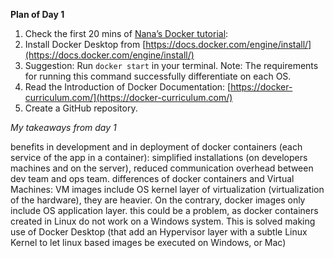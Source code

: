 **Plan of Day 1**

1. Check the first 20 mins of [Nana’s Docker tutorial](https://www.youtube.com/watch?v=pg19Z8LL06w):
2. Install Docker Desktop from [https://docs.docker.com/engine/install/](https://docs.docker.com/engine/install/)
3. Suggestion: Run `docker start` in your terminal. Note: The requirements for running this command successfully differentiate on each OS.
4. Read the Introduction of Docker Documentation: [https://docker-curriculum.com/](https://docker-curriculum.com/)
5. Create a GitHub repository.


*My takeaways from day 1*

benefits in development and in deployment of docker containers (each service of the app in a container): simplified installations (on developers machines and on the server), reduced communication overhead between dev team and ops team. 
differences of docker containers and Virtual Machines: VM images include OS kernel layer of virtualization (virtualization of the hardware), they are heavier. On the contrary, docker images only include OS application layer. this could be a problem, as docker containers created in Linux do not work on a Windows system. This is solved making use of Docker Desktop (that add an Hypervisor layer with a subtle Linux Kernel to let linux based images be executed on Windows, or Mac) 